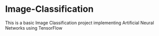 # Image-Classification
This is a basic Image Classification project implementing Artificial Neural Networks using TensorFlow
